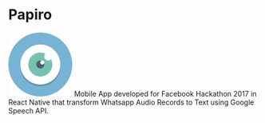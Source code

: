 # Papiro
![Logo](https://raw.githubusercontent.com/C-Aguirre017/FB-Hackaton/master/images/eye.png)
Mobile App developed for Facebook Hackathon 2017 in React Native that transform Whatsapp Audio Records to Text using Google Speech API.